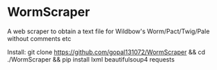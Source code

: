 # WormScraper
A web scraper to obtain a text file for Wildbow's Worm/Pact/Twig/Pale without comments etc

Install: git clone https://github.com/gopal131072/WormScraper && cd ./WormScraper && pip install lxml beautifulsoup4 requests
